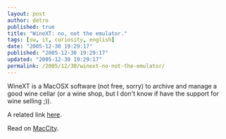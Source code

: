```yaml
---
layout: post
author: detro
published: true
title: "WineXT: no, not the emulator."
tags: [sw, it, curiosity, english]
date: "2005-12-30 19:29:17"
published: "2005-12-30 19:29:17"
updated: "2005-12-30 19:29:17"
permalink: /2005/12/30/winext-no-not-the-emulator/
---
```


WineXT is a MacOSX software (not free, sorry) to archive and manage a good wine cellar (or a wine shop, but I don't know if have the support for wine selling ;)).

A related link <a target="_blank" href="http://www.accessoripc.com/itproducts/story$num=3401&dir=852&tmplt=productsstoryactive">here</a>.

Read on <a target="_blank" href="http://www.macitynet.it/macity/aA23427/index.shtml">MacCity</a>.
